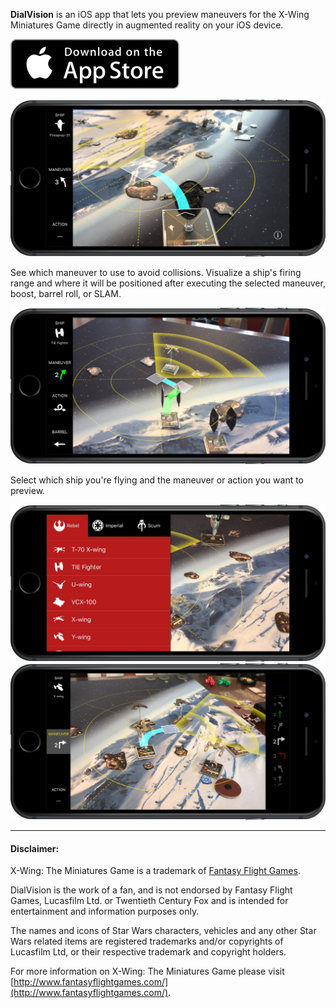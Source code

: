 **DialVision** is an iOS app that lets you preview maneuvers for the X-Wing Miniatures Game directly in augmented reality on your iOS device.

<a href="https://itunes.apple.com/us/app/dialvision/id1277244707"><img src="img/App_Store_Badge.svg"/></a>

<img src="img/screenshot-maneuver.png" width="577px"/>

See which maneuver to use to avoid collisions. Visualize a ship's firing range and where it will be positioned after executing the selected maneuver, boost, barrel roll, or SLAM.

<img src="img/screenshot-action.png" width="577px"/>


Select which ship you're flying and the maneuver or action you want to preview.

<img src="img/screenshot-ship-picker.png" width="577px"/>
<img src="img/screenshot-maneuver-picker.png" width="577px"/>

---

#### Disclaimer:

X-Wing: The Miniatures Game is a trademark of [Fantasy Flight Games](http://www.fantasyflightgames.com/).

DialVision is the work of a fan, and is not endorsed by Fantasy Flight Games, Lucasfilm Ltd. or Twentieth Century Fox and is intended for entertainment and information purposes only.

The names and icons of Star Wars characters, vehicles and any other Star Wars related items are registered trademarks and/or copyrights of Lucasfilm Ltd, or their respective trademark and copyright holders.

For more information on X-Wing: The Miniatures Game please visit [http://www.fantasyflightgames.com/](http://www.fantasyflightgames.com/).
